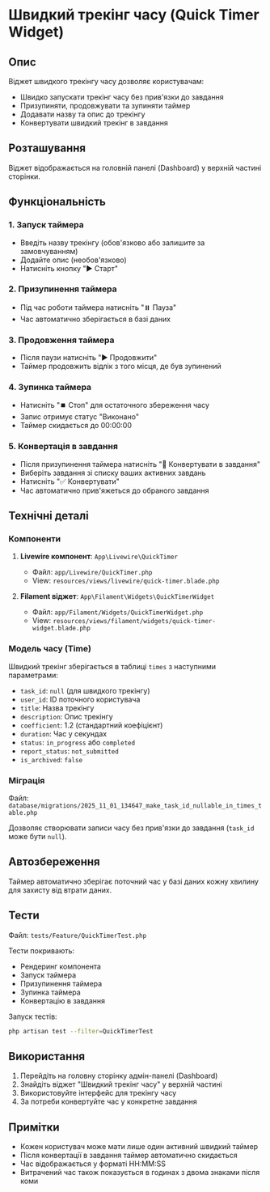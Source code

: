 # Швидкий трекінг часу (Quick Timer Widget)

## Опис

Віджет швидкого трекінгу часу дозволяє користувачам:
- Швидко запускати трекінг часу без прив'язки до завдання
- Призупиняти, продовжувати та зупиняти таймер
- Додавати назву та опис до трекінгу
- Конвертувати швидкий трекінг в завдання

## Розташування

Віджет відображається на головній панелі (Dashboard) у верхній частині сторінки.

## Функціональність

### 1. Запуск таймера
- Введіть назву трекінгу (обов'язково або залишите за замовчуванням)
- Додайте опис (необов'язково)
- Натисніть кнопку "▶️ Старт"

### 2. Призупинення таймера
- Під час роботи таймера натисніть "⏸️ Пауза"
- Час автоматично зберігається в базі даних

### 3. Продовження таймера
- Після паузи натисніть "▶️ Продовжити"
- Таймер продовжить відлік з того місця, де був зупинений

### 4. Зупинка таймера
- Натисніть "⏹️ Стоп" для остаточного збереження часу
- Запис отримує статус "Виконано"
- Таймер скидається до 00:00:00

### 5. Конвертація в завдання
- Після призупинення таймера натисніть "🔄 Конвертувати в завдання"
- Виберіть завдання зі списку ваших активних завдань
- Натисніть "✅ Конвертувати"
- Час автоматично прив'яжеться до обраного завдання

## Технічні деталі

### Компоненти

1. **Livewire компонент**: `App\Livewire\QuickTimer`
   - Файл: `app/Livewire/QuickTimer.php`
   - View: `resources/views/livewire/quick-timer.blade.php`

2. **Filament віджет**: `App\Filament\Widgets\QuickTimerWidget`
   - Файл: `app/Filament/Widgets/QuickTimerWidget.php`
   - View: `resources/views/filament/widgets/quick-timer-widget.blade.php`

### Модель часу (Time)

Швидкий трекінг зберігається в таблиці `times` з наступними параметрами:
- `task_id`: `null` (для швидкого трекінгу)
- `user_id`: ID поточного користувача
- `title`: Назва трекінгу
- `description`: Опис трекінгу
- `coefficient`: 1.2 (стандартний коефіцієнт)
- `duration`: Час у секундах
- `status`: `in_progress` або `completed`
- `report_status`: `not_submitted`
- `is_archived`: `false`

### Міграція

Файл: `database/migrations/2025_11_01_134647_make_task_id_nullable_in_times_table.php`

Дозволяє створювати записи часу без прив'язки до завдання (`task_id` може бути `null`).

## Автозбереження

Таймер автоматично зберігає поточний час у базі даних кожну хвилину для захисту від втрати даних.

## Тести

Файл: `tests/Feature/QuickTimerTest.php`

Тести покривають:
- Рендеринг компонента
- Запуск таймера
- Призупинення таймера
- Зупинка таймера
- Конвертацію в завдання

Запуск тестів:
```bash
php artisan test --filter=QuickTimerTest
```

## Використання

1. Перейдіть на головну сторінку адмін-панелі (Dashboard)
2. Знайдіть віджет "Швидкий трекінг часу" у верхній частині
3. Використовуйте інтерфейс для трекінгу часу
4. За потреби конвертуйте час у конкретне завдання

## Примітки

- Кожен користувач може мати лише один активний швидкий таймер
- Після конвертації в завдання таймер автоматично скидається
- Час відображається у форматі HH:MM:SS
- Витрачений час також показується в годинах з двома знаками після коми

